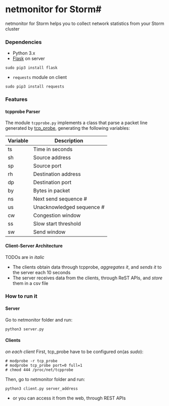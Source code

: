 # netmonitor for Storm#

netmonitor for Storm helps you to collect network statistics from your Storm cluster

### Dependencies ###

* Python 3.x
* [Flask](http://flask.pocoo.org/) on server
```
sudo pip3 install flask
```
* `requests` module on client
```
sudo pip3 install requests
```

### Features ###

#### tcpprobe Parser ####
The module `tcpprobe.py` implements a class that parse a packet line generated by [tcp_probe](https://wiki.linuxfoundation.org/networking/tcpprobe), generating the following variables:

| Variable | Description |
| --- | --- |
| ts | Time in seconds |
| sh | Source address |
| sp | Source port |
| rh | Destination address |
| dp | Destination port |
| by | Bytes in packet |
| ns | Next send sequence # |
| us | Unacknowledged sequence # |
| cw | Congestion window |
| ss | Slow start threshold |
| sw | Send window |

#### Client-Server Architecture ####

TODOs are in _italic_

* The clients obtain data through tcpprobe, _aggregates it_, and _sends it_ to the server each 10 seconds
* The server receives data from the clients, through ReST APIs, and _store_ them in a csv file 

### How to run it ###

#### Server ####
Go to netmonitor folder and run:
```
python3 server.py
```
#### Clients ####
_on each client_
First, tcp_probe have to be configured on(as _sudo_):
```
# modprobe -r tcp_probe
# modprobe tcp_probe port=0 full=1
# chmod 444 /proc/net/tcpprobe
```
Then, go to netmonitor folder and run:
```
python3 client.py server_address
```
* or you can access it from the web, through REST APIs